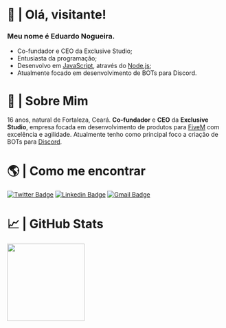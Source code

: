 
# 👋 | Olá, visitante!
### Meu nome é Eduardo Nogueira.
- Co-fundador e CEO da Exclusive Studio;
- Entusiasta da programação;
- Desenvolvo em [JavaScript](https://javascript.com), através do [Node.js](https://nodejs.org/en/);
- Atualmente focado em desenvolvimento de BOTs para Discord.

# 👀 | Sobre Mim
16 anos, natural de Fortaleza, Ceará. **Co-fundador** e **CEO** da **Exclusive Studio**, empresa focada em desenvolvimento de produtos para [FiveM](https://fivem.net) com excelência e agilidade. Atualmente tenho como principal foco a criação de BOTs para [Discord](https://discord.com).

# 🌎 | Como me encontrar
[![Twitter Badge](https://img.shields.io/badge/-@duduu.nog-000?style=flat-square&labelColor=000&logo=instagram&logoColor=white&link=https://twitter.com/dieegosf)](https://instagram.com/duduu.nog) 
[![Linkedin Badge](https://img.shields.io/badge/-@dudu__nog-000?style=flat-square&labelColor=000&logo=Twitter&logoColor=white&link=https://www.twitter.com/dudu__nog)](https://www.twitter.com/dudu__nog)
[![Gmail Badge](https://img.shields.io/badge/-eduardo@exclusivestudio.store-000?style=flat-square&labelColor=000&logo=Gmail&logoColor=white&link=https://twitter.com/dieegosf)](mailto:eduardo@exclusivestudio.store)

# 📈 | GitHub Stats
<div>
  <a href="https://github.com/dudduzzin">
  <img height="180em" src="https://github-readme-stats.vercel.app/api?username=eduardocnog&show_icons=true&theme=dracula&include_all_commits=true&count_private=true"/>
</div>
